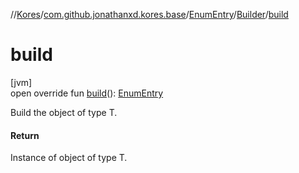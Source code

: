 //[Kores](../../../../index.md)/[com.github.jonathanxd.kores.base](../../index.md)/[EnumEntry](../index.md)/[Builder](index.md)/[build](build.md)

# build

[jvm]\
open override fun [build](build.md)(): [EnumEntry](../index.md)

Build the object of type T.

#### Return

Instance of object of type T.
